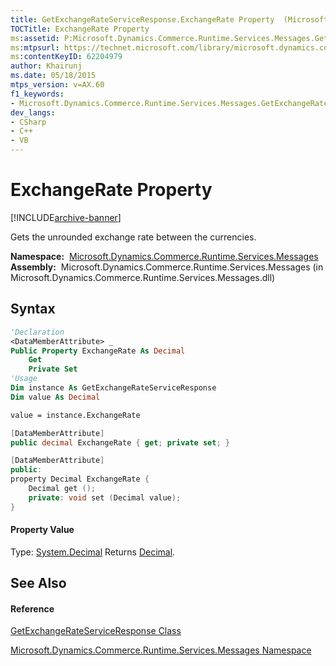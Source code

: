 ```yaml
---
title: GetExchangeRateServiceResponse.ExchangeRate Property  (Microsoft.Dynamics.Commerce.Runtime.Services.Messages)
TOCTitle: ExchangeRate Property
ms:assetid: P:Microsoft.Dynamics.Commerce.Runtime.Services.Messages.GetExchangeRateServiceResponse.ExchangeRate
ms:mtpsurl: https://technet.microsoft.com/library/microsoft.dynamics.commerce.runtime.services.messages.getexchangerateserviceresponse.exchangerate(v=AX.60)
ms:contentKeyID: 62204979
author: Khairunj
ms.date: 05/18/2015
mtps_version: v=AX.60
f1_keywords:
- Microsoft.Dynamics.Commerce.Runtime.Services.Messages.GetExchangeRateServiceResponse.ExchangeRate
dev_langs:
- CSharp
- C++
- VB
---
```


# ExchangeRate Property


[!INCLUDE[archive-banner](includes/archive-banner.md)]

Gets the unrounded exchange rate between the currencies.

**Namespace:**  [Microsoft.Dynamics.Commerce.Runtime.Services.Messages](microsoft-dynamics-commerce-runtime-services-messages-namespace.md)  
**Assembly:**  Microsoft.Dynamics.Commerce.Runtime.Services.Messages (in Microsoft.Dynamics.Commerce.Runtime.Services.Messages.dll)

## Syntax

``` vb
'Declaration
<DataMemberAttribute> _
Public Property ExchangeRate As Decimal
    Get
    Private Set
'Usage
Dim instance As GetExchangeRateServiceResponse
Dim value As Decimal

value = instance.ExchangeRate
```

``` csharp
[DataMemberAttribute]
public decimal ExchangeRate { get; private set; }
```

``` c++
[DataMemberAttribute]
public:
property Decimal ExchangeRate {
    Decimal get ();
    private: void set (Decimal value);
}
```

#### Property Value

Type: [System.Decimal](https://technet.microsoft.com/library/1k2e8atx\(v=ax.60\))  
Returns [Decimal](https://technet.microsoft.com/library/1k2e8atx\(v=ax.60\)).  

## See Also

#### Reference

[GetExchangeRateServiceResponse Class](getexchangerateserviceresponse-class-microsoft-dynamics-commerce-runtime-services-messages.md)

[Microsoft.Dynamics.Commerce.Runtime.Services.Messages Namespace](microsoft-dynamics-commerce-runtime-services-messages-namespace.md)

